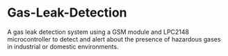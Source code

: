 # Gas-Leak-Detection

A gas leak detection system using a GSM module and LPC2148 microcontroller to detect and alert about the presence of hazardous gases in industrial or domestic environments.
